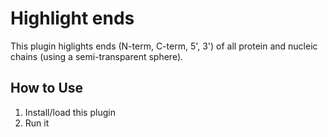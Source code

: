 # Highlight ends

This plugin higlights ends (N-term, C-term, 5', 3') of all protein and nucleic chains (using a semi-transparent sphere).

## How to Use
1. Install/load this plugin
2. Run it
